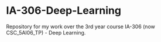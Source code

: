 # IA-306-Deep-Learning
Repository for my work over the 3rd year course IA-306 (now CSC_5AI06_TP) - Deep Learning.
